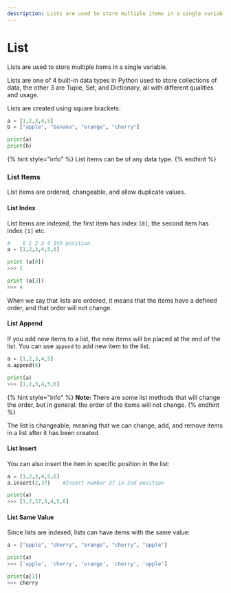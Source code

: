 ```yaml
---
description: Lists are used to store multiple items in a single variable.
---
```


# List

Lists are used to store multiple items in a single variable.

Lists are one of 4 built-in data types in Python used to store collections of data, the other 3 are Tuple, Set, and Dictionary, all with different qualities and usage.

Lists are created using square brackets:

```python
a = [1,2,3,4,5]
b = ["apple", "banana", "orange", "cherry"]

print(a)
print(b)
```

{% hint style="info" %}
List items can be of any data type.
{% endhint %}

### List Items

List items are ordered, changeable, and allow duplicate values.

#### List Index

List items are indexed, the first item has index `[0]`, the second item has index `[1]` etc.

```python
#    0 1 2 3 4 5th position
a = [1,2,3,4,5,6]

print (a[0])
>>> 1

print (a[3])
>>> 4
```

When we say that lists are ordered, it means that the items have a defined order, and that order will not change.

#### List Append

If you add new items to a list, the new items will be placed at the end of the list. You can use `append` to add new item to the list.

```python
a = [1,2,3,4,5]
a.append(6)

print(a)
>>> [1,2,3,4,5,6]
```

{% hint style="info" %}
**Note:** There are some list methods that will change the order, but in general: the order of the items will not change.
{% endhint %}

The list is changeable, meaning that we can change, add, and remove items in a list after it has been created.

#### List Insert

You can also insert the item in specific position in the list:

```python
a = [1,2,3,4,5,6]
a.insert(2,37)    #Insert number 37 in 2nd position

print(a)
>>> [1,2,37,3,4,5,6]
```

#### List Same Value

Since lists are indexed, lists can have items with the same value:

```python
a = ["apple", "cherry", "orange", "cherry", "apple"]

print(a)
>>> ['apple', 'cherry', 'orange', 'cherry', 'apple']

print(a[1])
>>> cherry
```



